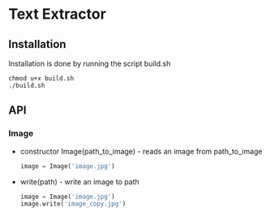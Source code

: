 # Text Extractor

## Installation

Installation is done by running the script build.sh
```
chmod u+x build.sh
./build.sh
```

## API

### Image
- constructor Image(path_to_image) - reads an image from path_to_image
  ```python
  image = Image('image.jpg') 
  ```
- write(path) - write an image to path
  ```python
  image = Image('image.jpg')
  image.write('image_copy.jpg')
  ```
